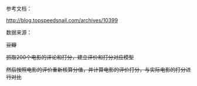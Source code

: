 参考文档：

http://blog.topspeedsnail.com/archives/10399

数据来源：

~~豆瓣~~

~~抓取200个电影的评论和打分，建立评价和打分对应模型~~

~~然后按照电影的评价重新核算分值，并计算电影的评价打分，与实际电影的打分进行对比~~